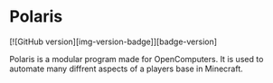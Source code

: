# Polaris

[![GitHub version][img-version-badge]][badge-version]

Polaris is a modular program made for OpenComputers. It is used to automate many diffrent aspects of a players base in Minecraft.
